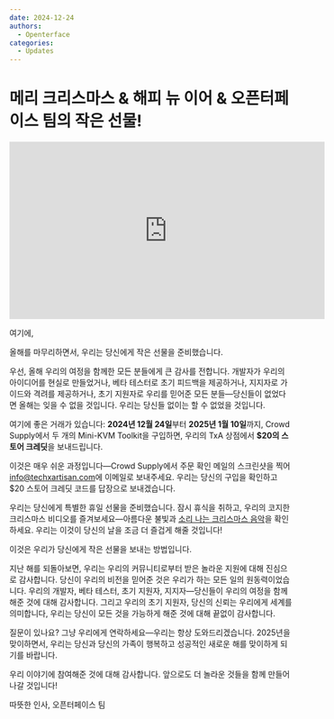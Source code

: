 ```yaml
---
date: 2024-12-24
authors:
  - Openterface
categories:
  - Updates
---
```


# 메리 크리스마스 & 해피 뉴 이어 & 오픈터페이스 팀의 작은 선물!

<iframe width="560" height="315" loading="lazy" src="https://www.youtube.com/embed/wEWAhXCXQ1E?si=RU4QVXxP_Fi6WAu_" title="YouTube video player" frameborder="0" allow="accelerometer; autoplay; clipboard-write; encrypted-media; gyroscope; picture-in-picture; web-share" referrerpolicy="strict-origin-when-cross-origin" allowfullscreen></iframe>

여기에,

올해를 마무리하면서, 우리는 당신에게 작은 선물을 준비했습니다.

우선, 올해 우리의 여정을 함께한 모든 분들에게 큰 감사를 전합니다. 개발자가 우리의 아이디어를 현실로 만들었거나, 베타 테스터로 초기 피드백을 제공하거나, 지지자로 가이드와 격려를 제공하거나, 초기 지원자로 우리를 믿어준 모든 분들—당신들이 없었다면 올해는 잊을 수 없을 것입니다. 우리는 당신들 없이는 할 수 없었을 것입니다.

여기에 좋은 거래가 있습니다:
**2024년 12월 24일**부터 **2025년 1월 10일**까지, Crowd Supply에서 두 개의 Mini-KVM Toolkit을 구입하면, 우리의 TxA 상점에서 **$20의 스토어 크레딧**을 보내드립니다.

이것은 매우 쉬운 과정입니다—Crowd Supply에서 주문 확인 메일의 스크린샷을 찍어 [info@techxartisan.com](mailto:info@techxartisan.com)에 이메일로 보내주세요. 우리는 당신의 구입을 확인하고 $20 스토어 크레딧 코드를 답장으로 보내겠습니다.

우리는 당신에게 특별한 휴일 선물을 준비했습니다. 잠시 휴식을 취하고, 우리의 코지한 크리스마스 비디오를 즐겨보세요—아름다운 불빛과 [소리 나는 크리스마스 음악](https://www.youtube.com/watch?v=wEWAhXCXQ1E)을 확인하세요. 우리는 이것이 당신의 날을 조금 더 즐겁게 해줄 것입니다!

이것은 우리가 당신에게 작은 선물을 보내는 방법입니다.

지난 해를 되돌아보면, 우리는 우리의 커뮤니티로부터 받은 놀라운 지원에 대해 진심으로 감사합니다. 당신이 우리의 비전을 믿어준 것은 우리가 하는 모든 일의 원동력이었습니다. 우리의 개발자, 베타 테스터, 초기 지원자, 지지자—당신들이 우리의 여정을 함께해준 것에 대해 감사합니다. 그리고 우리의 초기 지원자, 당신의 신뢰는 우리에게 세계를 의미합니다, 우리는 당신이 모든 것을 가능하게 해준 것에 대해 끝없이 감사합니다.

질문이 있나요? 그냥 우리에게 연락하세요—우리는 항상 도와드리겠습니다. 2025년을 맞이하면서, 우리는 당신과 당신의 가족이 행복하고 성공적인 새로운 해를 맞이하게 되기를 바랍니다.

우리 이야기에 참여해준 것에 대해 감사합니다. 앞으로도 더 놀라운 것들을 함께 만들어 나갈 것입니다!

따뜻한 인사,
오픈터페이스 팀